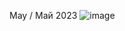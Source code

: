 May / Май 2023
![image](https://github.com/user-attachments/assets/4114a814-3915-4ca4-9123-73558c1a2cb2)
